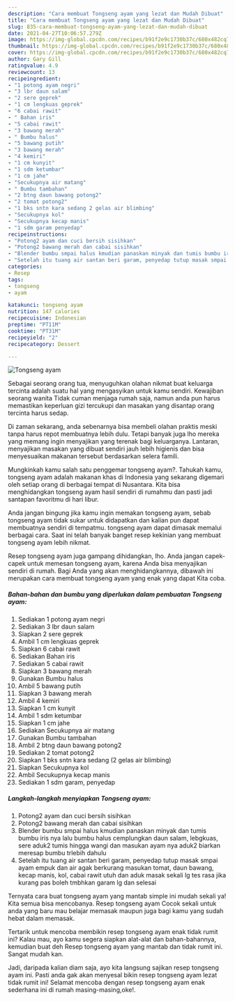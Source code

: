 ```yaml
---
description: "Cara membuat Tongseng ayam yang lezat dan Mudah Dibuat"
title: "Cara membuat Tongseng ayam yang lezat dan Mudah Dibuat"
slug: 835-cara-membuat-tongseng-ayam-yang-lezat-dan-mudah-dibuat
date: 2021-04-27T10:06:57.279Z
image: https://img-global.cpcdn.com/recipes/b91f2e9c1730b37c/680x482cq70/tongseng-ayam-foto-resep-utama.jpg
thumbnail: https://img-global.cpcdn.com/recipes/b91f2e9c1730b37c/680x482cq70/tongseng-ayam-foto-resep-utama.jpg
cover: https://img-global.cpcdn.com/recipes/b91f2e9c1730b37c/680x482cq70/tongseng-ayam-foto-resep-utama.jpg
author: Gary Gill
ratingvalue: 4.9
reviewcount: 13
recipeingredient:
- "1 potong ayam negri"
- "3 lbr daun salam"
- "2 sere geprek"
- "1 cm lengkuas geprek"
- "6 cabai rawit"
- " Bahan iris"
- "5 cabai rawit"
- "3 bawang merah"
- " Bumbu halus"
- "5 bawang putih"
- "3 bawang merah"
- "4 kemiri"
- "1 cm kunyit"
- "1 sdm ketumbar"
- "1 cm jahe"
- "Secukupnya air matang"
- " Bumbu tambahan"
- "2 btng daun bawang potong2"
- "2 tomat potong2"
- "1 bks sntn kara sedang 2 gelas air blimbing"
- "Secukupnya kol"
- "Secukupnya kecap manis"
- "1 sdm garam penyedap"
recipeinstructions:
- "Potong2 ayam dan cuci bersih sisihkan"
- "Potong2 bawang merah dan cabai sisihkan"
- "Blender bumbu smpai halus kmudian panaskan minyak dan tumis bumbu iris nya lalu bumbu halus cemplungkan daun salam, lebgkuas, sere aduk2 tumis hingga wangi dan masukan ayam nya aduk2 biarkan meresap bumbu trlebih dahulu"
- "Setelah itu tuang air santan beri garam, penyedap tutup masak smpai ayam empuk dan air agak berkurang masukan tomat, daun bawang, kecap manis, kol, cabai rawit utuh dan aduk masak sekali lg tes rasa jika kurang pas boleh tmbhkan garam lg dan selesai"
categories:
- Resep
tags:
- tongseng
- ayam

katakunci: tongseng ayam 
nutrition: 147 calories
recipecuisine: Indonesian
preptime: "PT11M"
cooktime: "PT31M"
recipeyield: "2"
recipecategory: Dessert

---
```



![Tongseng ayam](https://img-global.cpcdn.com/recipes/b91f2e9c1730b37c/680x482cq70/tongseng-ayam-foto-resep-utama.jpg)

Sebagai seorang orang tua, menyuguhkan olahan nikmat buat keluarga tercinta adalah suatu hal yang mengasyikan untuk kamu sendiri. Kewajiban seorang  wanita Tidak cuman menjaga rumah saja, namun anda pun harus memastikan keperluan gizi tercukupi dan masakan yang disantap orang tercinta harus sedap.

Di zaman  sekarang, anda sebenarnya bisa membeli olahan praktis meski tanpa harus repot membuatnya lebih dulu. Tetapi banyak juga lho mereka yang memang ingin menyajikan yang terenak bagi keluarganya. Lantaran, menyajikan masakan yang dibuat sendiri jauh lebih higienis dan bisa menyesuaikan makanan tersebut berdasarkan selera famili. 



Mungkinkah kamu salah satu penggemar tongseng ayam?. Tahukah kamu, tongseng ayam adalah makanan khas di Indonesia yang sekarang digemari oleh setiap orang di berbagai tempat di Nusantara. Kita bisa menghidangkan tongseng ayam hasil sendiri di rumahmu dan pasti jadi santapan favoritmu di hari libur.

Anda jangan bingung jika kamu ingin memakan tongseng ayam, sebab tongseng ayam tidak sukar untuk didapatkan dan kalian pun dapat membuatnya sendiri di tempatmu. tongseng ayam dapat dimasak memalui berbagai cara. Saat ini telah banyak banget resep kekinian yang membuat tongseng ayam lebih nikmat.

Resep tongseng ayam juga gampang dihidangkan, lho. Anda jangan capek-capek untuk memesan tongseng ayam, karena Anda bisa menyajikan sendiri di rumah. Bagi Anda yang akan menghidangkannya, dibawah ini merupakan cara membuat tongseng ayam yang enak yang dapat Kita coba.

<!--inarticleads1-->

##### Bahan-bahan dan bumbu yang diperlukan dalam pembuatan Tongseng ayam:

1. Sediakan 1 potong ayam negri
1. Sediakan 3 lbr daun salam
1. Siapkan 2 sere geprek
1. Ambil 1 cm lengkuas geprek
1. Siapkan 6 cabai rawit
1. Sediakan  Bahan iris
1. Sediakan 5 cabai rawit
1. Siapkan 3 bawang merah
1. Gunakan  Bumbu halus
1. Ambil 5 bawang putih
1. Siapkan 3 bawang merah
1. Ambil 4 kemiri
1. Siapkan 1 cm kunyit
1. Ambil 1 sdm ketumbar
1. Siapkan 1 cm jahe
1. Sediakan Secukupnya air matang
1. Gunakan  Bumbu tambahan
1. Ambil 2 btng daun bawang potong2
1. Sediakan 2 tomat potong2
1. Siapkan 1 bks sntn kara sedang (2 gelas air blimbing)
1. Siapkan Secukupnya kol
1. Ambil Secukupnya kecap manis
1. Sediakan 1 sdm garam, penyedap




<!--inarticleads2-->

##### Langkah-langkah menyiapkan Tongseng ayam:

1. Potong2 ayam dan cuci bersih sisihkan
1. Potong2 bawang merah dan cabai sisihkan
1. Blender bumbu smpai halus kmudian panaskan minyak dan tumis bumbu iris nya lalu bumbu halus cemplungkan daun salam, lebgkuas, sere aduk2 tumis hingga wangi dan masukan ayam nya aduk2 biarkan meresap bumbu trlebih dahulu
1. Setelah itu tuang air santan beri garam, penyedap tutup masak smpai ayam empuk dan air agak berkurang masukan tomat, daun bawang, kecap manis, kol, cabai rawit utuh dan aduk masak sekali lg tes rasa jika kurang pas boleh tmbhkan garam lg dan selesai




Ternyata cara buat tongseng ayam yang mantab simple ini mudah sekali ya! Kita semua bisa mencobanya. Resep tongseng ayam Cocok sekali untuk anda yang baru mau belajar memasak maupun juga bagi kamu yang sudah hebat dalam memasak.

Tertarik untuk mencoba membikin resep tongseng ayam enak tidak rumit ini? Kalau mau, ayo kamu segera siapkan alat-alat dan bahan-bahannya, kemudian buat deh Resep tongseng ayam yang mantab dan tidak rumit ini. Sangat mudah kan. 

Jadi, daripada kalian diam saja, ayo kita langsung sajikan resep tongseng ayam ini. Pasti anda gak akan menyesal bikin resep tongseng ayam lezat tidak rumit ini! Selamat mencoba dengan resep tongseng ayam enak sederhana ini di rumah masing-masing,oke!.

